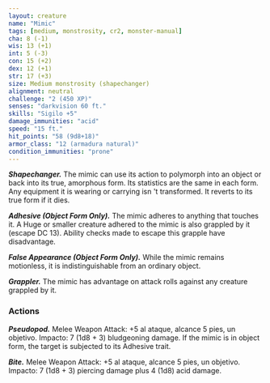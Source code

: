```yaml
---
layout: creature
name: "Mimic"
tags: [medium, monstrosity, cr2, monster-manual]
cha: 8 (-1)
wis: 13 (+1)
int: 5 (-3)
con: 15 (+2)
dex: 12 (+1)
str: 17 (+3)
size: Medium monstrosity (shapechanger)
alignment: neutral
challenge: "2 (450 XP)"
senses: "darkvision 60 ft."
skills: "Sigilo +5"
damage_immunities: "acid"
speed: "15 ft."
hit_points: "58 (9d8+18)"
armor_class: "12 (armadura natural)"
condition_immunities: "prone"
---
```


***Shapechanger.*** The mimic can use its action to polymorph into an object or back into its true, amorphous form. Its statistics are the same in each form. Any equipment it is wearing or carrying isn 't transformed. It reverts to its true form if it dies.

***Adhesive (Object Form Only).*** The mimic adheres to anything that touches it. A Huge or smaller creature adhered to the mimic is also grappled by it (escape DC 13). Ability checks made to escape this grapple have disadvantage.

***False Appearance (Object Form Only).*** While the mimic remains motionless, it is indistinguishable from an ordinary object.

***Grappler.*** The mimic has advantage on attack rolls against any creature grappled by it.

### Actions

***Pseudopod.*** Melee Weapon Attack: +5 al ataque, alcance 5 pies, un objetivo. Impacto: 7 (1d8 + 3) bludgeoning damage. If the mimic is in object form, the target is subjected to its Adhesive trait.

***Bite.*** Melee Weapon Attack: +5 al ataque, alcance 5 pies, un objetivo. Impacto: 7 (1d8 + 3) piercing damage plus 4 (1d8) acid damage.
